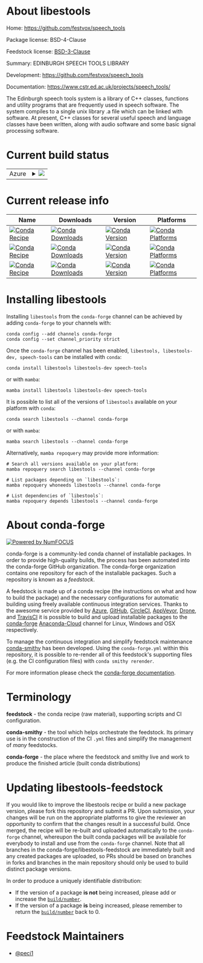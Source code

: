 About libestools
================

Home: https://github.com/festvox/speech_tools

Package license: BSD-4-Clause

Feedstock license: [BSD-3-Clause](https://github.com/conda-forge/libestools-feedstock/blob/main/LICENSE.txt)

Summary: EDINBURGH SPEECH TOOLS LIBRARY

Development: https://github.com/festvox/speech_tools

Documentation: https://www.cstr.ed.ac.uk/projects/speech_tools/

The Edinburgh speech tools system is a library of C++ classes, functions
and utility programs that are frequently used in speech software. The
system compiles to a single unix library .a file which can be linked with
software. At present, C++ classes for several useful speech and language
classes have been written, along with audio software and some basic signal
processing software.


Current build status
====================


<table>
    
  <tr>
    <td>Azure</td>
    <td>
      <details>
        <summary>
          <a href="https://dev.azure.com/conda-forge/feedstock-builds/_build/latest?definitionId=18582&branchName=main">
            <img src="https://dev.azure.com/conda-forge/feedstock-builds/_apis/build/status/libestools-feedstock?branchName=main">
          </a>
        </summary>
        <table>
          <thead><tr><th>Variant</th><th>Status</th></tr></thead>
          <tbody><tr>
              <td>linux_64</td>
              <td>
                <a href="https://dev.azure.com/conda-forge/feedstock-builds/_build/latest?definitionId=18582&branchName=main">
                  <img src="https://dev.azure.com/conda-forge/feedstock-builds/_apis/build/status/libestools-feedstock?branchName=main&jobName=linux&configuration=linux%20linux_64_" alt="variant">
                </a>
              </td>
            </tr>
          </tbody>
        </table>
      </details>
    </td>
  </tr>
</table>

Current release info
====================

| Name | Downloads | Version | Platforms |
| --- | --- | --- | --- |
| [![Conda Recipe](https://img.shields.io/badge/recipe-libestools-green.svg)](https://anaconda.org/conda-forge/libestools) | [![Conda Downloads](https://img.shields.io/conda/dn/conda-forge/libestools.svg)](https://anaconda.org/conda-forge/libestools) | [![Conda Version](https://img.shields.io/conda/vn/conda-forge/libestools.svg)](https://anaconda.org/conda-forge/libestools) | [![Conda Platforms](https://img.shields.io/conda/pn/conda-forge/libestools.svg)](https://anaconda.org/conda-forge/libestools) |
| [![Conda Recipe](https://img.shields.io/badge/recipe-libestools--dev-green.svg)](https://anaconda.org/conda-forge/libestools-dev) | [![Conda Downloads](https://img.shields.io/conda/dn/conda-forge/libestools-dev.svg)](https://anaconda.org/conda-forge/libestools-dev) | [![Conda Version](https://img.shields.io/conda/vn/conda-forge/libestools-dev.svg)](https://anaconda.org/conda-forge/libestools-dev) | [![Conda Platforms](https://img.shields.io/conda/pn/conda-forge/libestools-dev.svg)](https://anaconda.org/conda-forge/libestools-dev) |
| [![Conda Recipe](https://img.shields.io/badge/recipe-speech--tools-green.svg)](https://anaconda.org/conda-forge/speech-tools) | [![Conda Downloads](https://img.shields.io/conda/dn/conda-forge/speech-tools.svg)](https://anaconda.org/conda-forge/speech-tools) | [![Conda Version](https://img.shields.io/conda/vn/conda-forge/speech-tools.svg)](https://anaconda.org/conda-forge/speech-tools) | [![Conda Platforms](https://img.shields.io/conda/pn/conda-forge/speech-tools.svg)](https://anaconda.org/conda-forge/speech-tools) |

Installing libestools
=====================

Installing `libestools` from the `conda-forge` channel can be achieved by adding `conda-forge` to your channels with:

```
conda config --add channels conda-forge
conda config --set channel_priority strict
```

Once the `conda-forge` channel has been enabled, `libestools, libestools-dev, speech-tools` can be installed with `conda`:

```
conda install libestools libestools-dev speech-tools
```

or with `mamba`:

```
mamba install libestools libestools-dev speech-tools
```

It is possible to list all of the versions of `libestools` available on your platform with `conda`:

```
conda search libestools --channel conda-forge
```

or with `mamba`:

```
mamba search libestools --channel conda-forge
```

Alternatively, `mamba repoquery` may provide more information:

```
# Search all versions available on your platform:
mamba repoquery search libestools --channel conda-forge

# List packages depending on `libestools`:
mamba repoquery whoneeds libestools --channel conda-forge

# List dependencies of `libestools`:
mamba repoquery depends libestools --channel conda-forge
```


About conda-forge
=================

[![Powered by
NumFOCUS](https://img.shields.io/badge/powered%20by-NumFOCUS-orange.svg?style=flat&colorA=E1523D&colorB=007D8A)](https://numfocus.org)

conda-forge is a community-led conda channel of installable packages.
In order to provide high-quality builds, the process has been automated into the
conda-forge GitHub organization. The conda-forge organization contains one repository
for each of the installable packages. Such a repository is known as a *feedstock*.

A feedstock is made up of a conda recipe (the instructions on what and how to build
the package) and the necessary configurations for automatic building using freely
available continuous integration services. Thanks to the awesome service provided by
[Azure](https://azure.microsoft.com/en-us/services/devops/), [GitHub](https://github.com/),
[CircleCI](https://circleci.com/), [AppVeyor](https://www.appveyor.com/),
[Drone](https://cloud.drone.io/welcome), and [TravisCI](https://travis-ci.com/)
it is possible to build and upload installable packages to the
[conda-forge](https://anaconda.org/conda-forge) [Anaconda-Cloud](https://anaconda.org/)
channel for Linux, Windows and OSX respectively.

To manage the continuous integration and simplify feedstock maintenance
[conda-smithy](https://github.com/conda-forge/conda-smithy) has been developed.
Using the ``conda-forge.yml`` within this repository, it is possible to re-render all of
this feedstock's supporting files (e.g. the CI configuration files) with ``conda smithy rerender``.

For more information please check the [conda-forge documentation](https://conda-forge.org/docs/).

Terminology
===========

**feedstock** - the conda recipe (raw material), supporting scripts and CI configuration.

**conda-smithy** - the tool which helps orchestrate the feedstock.
                   Its primary use is in the construction of the CI ``.yml`` files
                   and simplify the management of *many* feedstocks.

**conda-forge** - the place where the feedstock and smithy live and work to
                  produce the finished article (built conda distributions)


Updating libestools-feedstock
=============================

If you would like to improve the libestools recipe or build a new
package version, please fork this repository and submit a PR. Upon submission,
your changes will be run on the appropriate platforms to give the reviewer an
opportunity to confirm that the changes result in a successful build. Once
merged, the recipe will be re-built and uploaded automatically to the
`conda-forge` channel, whereupon the built conda packages will be available for
everybody to install and use from the `conda-forge` channel.
Note that all branches in the conda-forge/libestools-feedstock are
immediately built and any created packages are uploaded, so PRs should be based
on branches in forks and branches in the main repository should only be used to
build distinct package versions.

In order to produce a uniquely identifiable distribution:
 * If the version of a package **is not** being increased, please add or increase
   the [``build/number``](https://docs.conda.io/projects/conda-build/en/latest/resources/define-metadata.html#build-number-and-string).
 * If the version of a package **is** being increased, please remember to return
   the [``build/number``](https://docs.conda.io/projects/conda-build/en/latest/resources/define-metadata.html#build-number-and-string)
   back to 0.

Feedstock Maintainers
=====================

* [@peci1](https://github.com/peci1/)

